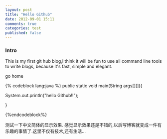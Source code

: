 ```yaml
---
layout: post
title: "Hello Github"
date: 2012-09-01 15:11
comments: true
categories: test
published: false
---
```


### Intro

This is my first git hub blog,I think it will be fun to use all command line tools to write blogs, because it's fast, simple and elegant. 

go home

{% codeblock lang:java %}
public static void main(String args[][]){

System.out.println("hello Github!!");

}


{%endcodeblock%}

<!--more-->

测试一下中文简体的显示效果.
感觉显示效果还是不错的,以后写博客就变成一件有乐趣的事情了.这里不仅有技术,还有生活...
